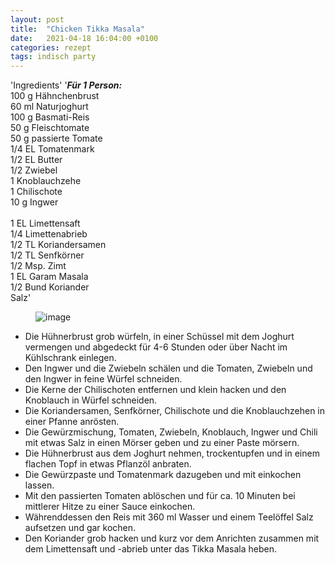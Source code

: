 ```yaml
---
layout: post
title:  "Chicken Tikka Masala"
date:   2021-04-18 16:04:00 +0100
categories: rezept
tags: indisch party
---
```


'Ingredients' '***Für 1 Person:*** <br>
100 g Hähnchenbrust <br>
60 ml Naturjoghurt <br>
100 g Basmati-Reis <br>
50 g Fleischtomate <br>
50 g passierte Tomate <br>
1/4 EL Tomatenmark <br>
1/2 EL Butter <br>
1/2 Zwiebel <br>
1 Knoblauchzehe <br>
1 Chilischote <br>
10 g Ingwer <br>
 <br>
1 EL Limettensaft <br>
1/4 Limettenabrieb <br>
1/2 TL Koriandersamen <br>
1/2 TL Senfkörner <br>
1/2 Msp. Zimt <br>
1 EL Garam Masala <br>
1/2 Bund Koriander <br>
Salz'


<figure>
	<img src="{{ site.baseurl }}/assets/img/Tikka.png" alt="image">
</figure>


* Die Hühnerbrust grob würfeln, in einer Schüssel mit dem Joghurt vermengen und abgedeckt für 4-6 Stunden oder über Nacht im Kühlschrank einlegen.
* Den Ingwer und die Zwiebeln schälen und die Tomaten, Zwiebeln und den Ingwer in feine Würfel schneiden. 
* Die Kerne der Chilischoten entfernen und klein hacken und den Knoblauch in Würfel schneiden.
* Die Koriandersamen, Senfkörner, Chilischote und die Knoblauchzehen in einer Pfanne anrösten.
* Die Gewürzmischung, Tomaten, Zwiebeln, Knoblauch, Ingwer und Chili mit etwas Salz in einen Mörser geben und zu einer Paste mörsern.
* Die Hühnerbrust aus dem Joghurt nehmen, trockentupfen und in einem flachen Topf in etwas Pflanzöl anbraten. 
* Die Gewürzpaste und Tomatenmark dazugeben und mit einkochen lassen.
* Mit den passierten Tomaten ablöschen und für ca. 10 Minuten bei mittlerer Hitze zu einer Sauce einkochen.
* Währenddessen den Reis mit 360 ml Wasser und einem Teelöffel Salz aufsetzen und gar kochen.
* Den Koriander grob hacken und kurz vor dem Anrichten zusammen mit dem Limettensaft und -abrieb unter das Tikka Masala heben.